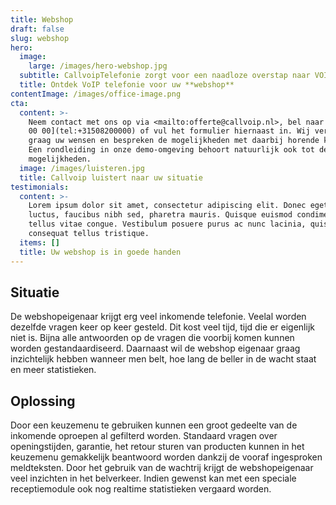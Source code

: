```yaml
---
title: Webshop
draft: false
slug: webshop
hero:
  image:
    large: /images/hero-webshop.jpg
  subtitle: CallvoipTelefonie zorgt voor een naadloze overstap naar VOIP!
  title: Ontdek VoIP telefonie voor uw **webshop**
contentImage: /images/office-image.png
cta:
  content: >-
    Neem contact met ons op via <mailto:offerte@callvoip.nl>, bel naar [050 820
    00 00](tel:+31508200000) of vul het formulier hiernaast in. Wij vernemen
    graag uw wensen en bespreken de mogelijkheden met daarbij horende kosten.
    Een rondleiding in onze demo-omgeving behoort natuurlijk ook tot de
    mogelijkheden.
  image: /images/luisteren.jpg
  title: Callvoip luistert naar uw situatie
testimonials:
  content: >-
    Lorem ipsum dolor sit amet, consectetur adipiscing elit. Donec eget massa
    luctus, faucibus nibh sed, pharetra mauris. Quisque euismod condimentum
    tellus vitae congue. Vestibulum posuere purus ac nunc lacinia, quis
    consequat tellus tristique.
  items: []
  title: Uw webshop is in goede handen
---
```

## Situatie

De webshopeigenaar krijgt erg veel inkomende telefonie. Veelal worden dezelfde vragen keer op keer gesteld. Dit kost veel tijd, tijd die er eigenlijk niet is. Bijna alle antwoorden op de vragen die voorbij komen kunnen worden gestandaardiseerd. Daarnaast wil de webshop eigenaar graag inzichtelijk hebben wanneer men belt, hoe lang de beller in de wacht staat en meer statistieken.



## Oplossing

Door een keuzemenu te gebruiken kunnen een groot gedeelte van de inkomende oproepen al gefilterd worden. Standaard vragen over openingstijden, garantie, het retour sturen van producten kunnen in het keuzemenu gemakkelijk beantwoord worden dankzij de vooraf ingesproken meldteksten. Door het gebruik van de wachtrij krijgt de webshopeigenaar veel inzichten in het belverkeer. Indien gewenst kan met een speciale receptiemodule ook nog realtime statistieken vergaard worden.
